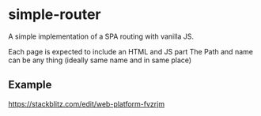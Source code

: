 # simple-router
A simple implementation of a SPA routing with vanilla JS.

Each page is expected to include an HTML and JS part 
The Path and name can be any thing (ideally same name and in same place)

## Example
https://stackblitz.com/edit/web-platform-fvzrjm